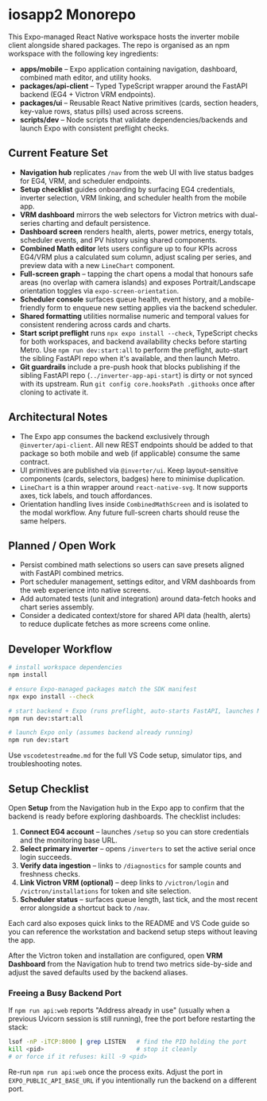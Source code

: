 # iosapp2 Monorepo

This Expo-managed React Native workspace hosts the inverter mobile client alongside shared packages. The repo is organised as an npm workspace with the following key ingredients:

- **apps/mobile** – Expo application containing navigation, dashboard, combined math editor, and utility hooks.
- **packages/api-client** – Typed TypeScript wrapper around the FastAPI backend (EG4 + Victron VRM endpoints).
- **packages/ui** – Reusable React Native primitives (cards, section headers, key-value rows, status pills) used across screens.
- **scripts/dev** – Node scripts that validate dependencies/backends and launch Expo with consistent preflight checks.

## Current Feature Set

- **Navigation hub** replicates `/nav` from the web UI with live status badges for EG4, VRM, and scheduler endpoints.
- **Setup checklist** guides onboarding by surfacing EG4 credentials, inverter selection, VRM linking, and scheduler health from the mobile app.
- **VRM dashboard** mirrors the web selectors for Victron metrics with dual-series charting and default persistence.
- **Dashboard screen** renders health, alerts, power metrics, energy totals, scheduler events, and PV history using shared components.
- **Combined Math editor** lets users configure up to four KPIs across EG4/VRM plus a calculated sum column, adjust scaling per series, and preview data with a new `LineChart` component.
- **Full-screen graph** – tapping the chart opens a modal that honours safe areas (no overlap with camera islands) and exposes Portrait/Landscape orientation toggles via `expo-screen-orientation`.
- **Scheduler console** surfaces queue health, event history, and a mobile-friendly form to enqueue new setting applies via the backend scheduler.
- **Shared formatting** utilities normalise numeric and temporal values for consistent rendering across cards and charts.
- **Start script preflight** runs `npx expo install --check`, TypeScript checks for both workspaces, and backend availability checks before starting Metro. Use `npm run dev:start:all` to perform the preflight, auto-start the sibling FastAPI repo when it's available, and then launch Metro.
- **Git guardrails** include a pre-push hook that blocks publishing if the sibling FastAPI repo (`../inverter-app-api-start`) is dirty or not synced with its upstream. Run `git config core.hooksPath .githooks` once after cloning to activate it.

## Architectural Notes

- The Expo app consumes the backend exclusively through `@inverter/api-client`. All new REST endpoints should be added to that package so both mobile and web (if applicable) consume the same contract.
- UI primitives are published via `@inverter/ui`. Keep layout-sensitive components (cards, selectors, badges) here to minimise duplication.
- `LineChart` is a thin wrapper around `react-native-svg`. It now supports axes, tick labels, and touch affordances.
- Orientation handling lives inside `CombinedMathScreen` and is isolated to the modal workflow. Any future full-screen charts should reuse the same helpers.

## Planned / Open Work

- Persist combined math selections so users can save presets aligned with FastAPI combined metrics.
- Port scheduler management, settings editor, and VRM dashboards from the web experience into native screens.
- Add automated tests (unit and integration) around data-fetch hooks and chart series assembly.
- Consider a dedicated context/store for shared API data (health, alerts) to reduce duplicate fetches as more screens come online.

## Developer Workflow

```bash
# install workspace dependencies
npm install

# ensure Expo-managed packages match the SDK manifest
npx expo install --check

# start backend + Expo (runs preflight, auto-starts FastAPI, launches Metro)
npm run dev:start:all

# launch Expo only (assumes backend already running)
npm run dev:start
```

Use `vscodetestreadme.md` for the full VS Code setup, simulator tips, and troubleshooting notes.

## Setup Checklist

Open **Setup** from the Navigation hub in the Expo app to confirm that the backend is ready before exploring dashboards. The checklist includes:

1. **Connect EG4 account** – launches `/setup` so you can store credentials and the monitoring base URL.
2. **Select primary inverter** – opens `/inverters` to set the active serial once login succeeds.
3. **Verify data ingestion** – links to `/diagnostics` for sample counts and freshness checks.
4. **Link Victron VRM (optional)** – deep links to `/victron/login` and `/victron/installations` for token and site selection.
5. **Scheduler status** – surfaces queue length, last tick, and the most recent error alongside a shortcut back to `/nav`.

Each card also exposes quick links to the README and VS Code guide so you can reference the workstation and backend setup steps without leaving the app.

After the Victron token and installation are configured, open **VRM Dashboard** from the Navigation hub to trend two metrics side-by-side and adjust the saved defaults used by the backend aliases.

### Freeing a Busy Backend Port

If `npm run api:web` reports "Address already in use" (usually when a previous Uvicorn session is still running), free the port before restarting the stack:

```bash
lsof -nP -iTCP:8000 | grep LISTEN   # find the PID holding the port
kill <pid>                          # stop it cleanly
# or force if it refuses: kill -9 <pid>
```

Re-run `npm run api:web` once the process exits. Adjust the port in `EXPO_PUBLIC_API_BASE_URL` if you intentionally run the backend on a different port.
